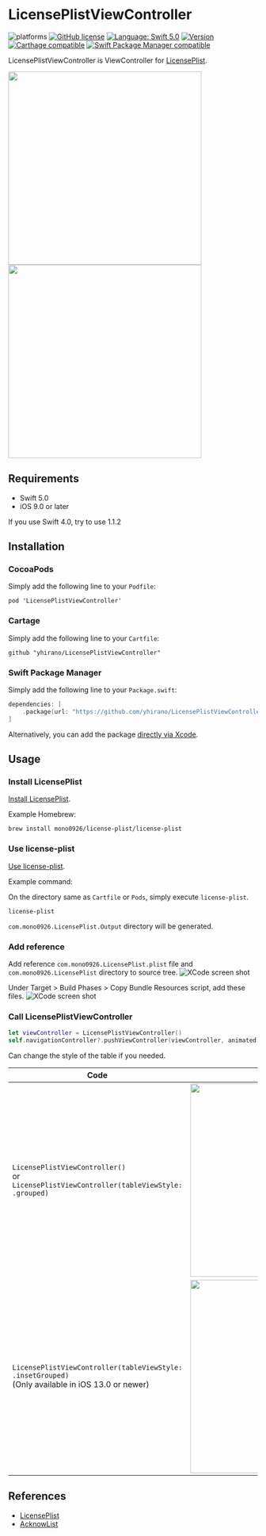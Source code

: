 LicensePlistViewController
==

![platforms](https://img.shields.io/badge/platforms-iOS-333333.svg)
[![GitHub license](https://img.shields.io/badge/license-MIT-lightgrey.svg)](LICENSE)
[![Language: Swift 5.0](https://img.shields.io/badge/swift-5.0-4BC51D.svg?style=flat)](https://developer.apple.com/swift)
[![Version](https://img.shields.io/cocoapods/v/LicensePlistViewController.svg?style=flat)](http://cocoadocs.org/docsets/LicensePlistViewController)
[![Carthage compatible](https://img.shields.io/badge/Carthage-compatible-4BC51D.svg?style=flat)](https://github.com/hsylife/SwiftyPickerPopover)
[![Swift Package Manager compatible](https://img.shields.io/badge/Swift%20Package%20Manager-compatible-brightgreen.svg)](https://github.com/apple/swift-package-manager)

LicensePlistViewController is ViewController for [LicensePlist](https://github.com/mono0926/LicensePlist/).

<img src="doc/screenshot1.png" width="390" />
<img src="doc/screenshot2.png" width="390" />

## Requirements

* Swift 5.0
* iOS 9.0 or later

If you use Swift 4.0, try to use 1.1.2

## Installation

### CocoaPods

Simply add the following line to your `Podfile`:

```
pod 'LicensePlistViewController'
```

### Cartage

Simply add the following line to your `Cartfile`:

```
github "yhirano/LicensePlistViewController"
```

### Swift Package Manager

Simply add the following line to your `Package.swift`:

```swift
dependencies: [
    .package(url: "https://github.com/yhirano/LicensePlistViewController.git", from: "2.2.0")
]
```

Alternatively, you can add the package [directly via Xcode](https://developer.apple.com/documentation/xcode/adding_package_dependencies_to_your_app).

## Usage

### Install LicensePlist

[Install LicensePlist](https://github.com/mono0926/LicensePlist/#installation).

Example Homebrew:

```
brew install mono0926/license-plist/license-plist
```

### Use license-plist

[Use license-plist](https://github.com/mono0926/LicensePlist/#usage).

Example command:

On the directory same as `Cartfile` or `Pods`, simply execute `license-plist`.

```
license-plist
```

`com.mono0926.LicensePlist.Output` directory will be generated.

### Add reference

Add reference `com.mono0926.LicensePlist.plist` file and `com.mono0926.LicensePlist` directory to source tree.
![XCode screen shot](doc/xcode.png)

Under Target > Build Phases > Copy Bundle Resources script, add these files.
![XCode screen shot](doc/xcode2.png)

### Call LicensePlistViewController

```swift
let viewController = LicensePlistViewController()
self.navigationController?.pushViewController(viewController, animated: true)
```

Can change the style of the table if you needed.

|Code|Screen shot|
|---|:---:|
|`LicensePlistViewController()`<br/> or<br/> `LicensePlistViewController(tableViewStyle: .grouped)`| <img src="doc/screenshot1.png" width="390" /> |
|`LicensePlistViewController(tableViewStyle: .insetGrouped)`<br/> (Only available in iOS 13.0 or newer)| <img src="doc/screenshot3.png" width="390" /> |

## References

* [LicensePlist](https://github.com/mono0926/LicensePlist/)
* [AcknowList](https://github.com/vtourraine/AcknowList)
